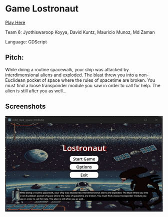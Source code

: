 # Game Lostronaut

[Play Here](https://shafiqaust.github.io/gitT6Lightning/)

Team 6: Jyothiswaroop Koyya, David Kuntz, Mauricio Munoz, Md Zaman

Language: GDScript

## Pitch:
While doing a routine spacewalk, your ship was attacked by interdimensional aliens and exploded. The blast threw you into a non-Euclidean pocket of space where the rules of spacetime are broken. You must find a loose transponder module you saw in order to call for help. The alien is still after you as well...

## Screenshots

<img src="./lostronaut_teaser.gif" alt="Lostronaut Demo" width="512" />